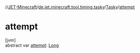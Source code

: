 //[JET-Minecraft](../../../index.md)/[de.jet.minecraft.tool.timing.tasky](../index.md)/[Tasky](index.md)/[attempt](attempt.md)

# attempt

[jvm]\
abstract var [attempt](attempt.md): [Long](https://kotlinlang.org/api/latest/jvm/stdlib/kotlin/-long/index.html)
